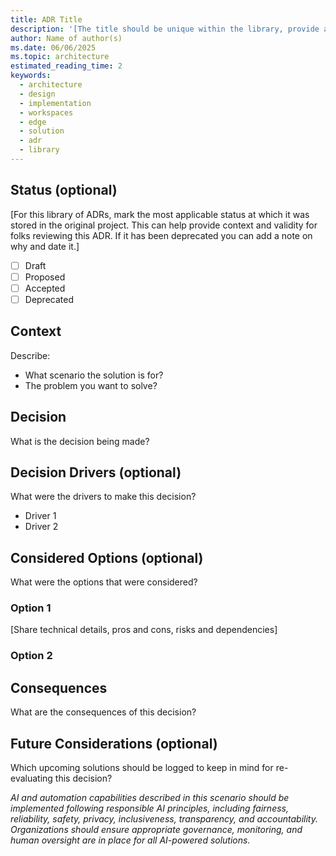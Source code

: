 ```yaml
---
title: ADR Title
description: '[The title should be unique within the library, provide a longer title if needed to differentiate with other ADRs]'
author: Name of author(s)
ms.date: 06/06/2025
ms.topic: architecture
estimated_reading_time: 2
keywords:
  - architecture
  - design
  - implementation
  - workspaces
  - edge
  - solution
  - adr
  - library
---
```


## Status (optional)

[For this library of ADRs, mark the most applicable status at which it was stored in the original project. This can help provide context and validity for folks reviewing this ADR. If it has been deprecated you can add a note on why and date it.]

- [ ] Draft
- [ ] Proposed
- [ ] Accepted
- [ ] Deprecated

## Context

Describe:

- What scenario the solution is for?
- The problem you want to solve?

## Decision

What is the decision being made?

## Decision Drivers (optional)

What were the drivers to make this decision?

- Driver 1
- Driver 2

## Considered Options (optional)

What were the options that were considered?

### Option 1

[Share technical details, pros and cons, risks and dependencies]

### Option 2

## Consequences

What are the consequences of this decision?

## Future Considerations (optional)

Which upcoming solutions should be logged to keep in mind for re-evaluating this decision?

*AI and automation capabilities described in this scenario should be implemented following responsible AI principles, including fairness, reliability, safety, privacy, inclusiveness, transparency, and accountability. Organizations should ensure appropriate governance, monitoring, and human oversight are in place for all AI-powered solutions.*
